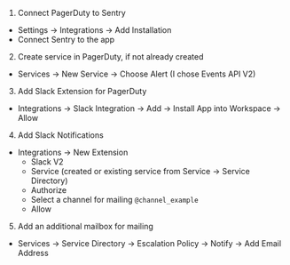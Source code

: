 1. Connect PagerDuty to Sentry
  - Settings -> Integrations -> Add Installation
  - Connect Sentry to the app

2. Create service in PagerDuty, if not already created
  - Services -> New Service -> Choose Alert (I chose Events API V2)

3. Add Slack Extension for PagerDuty
  - Integrations -> Slack Integration -> Add -> Install App into Workspace -> Allow

4. Add Slack Notifications
  - Integrations -> New Extension
    - Slack V2
    - Service (created or existing service from Service -> Service Directory)
    - Authorize
    - Select a channel for mailing `@channel_example`
    - Allow

5. Add an additional mailbox for mailing
  - Services -> Service Directory -> Escalation Policy -> Notify -> Add Email Address